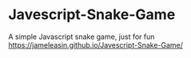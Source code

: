# Javescript-Snake-Game
A simple Javascript snake game, just for fun
https://jameleasin.github.io/Javescript-Snake-Game/
